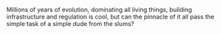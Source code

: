 Millions of years of evolution, dominating all living things, building infrastructure and regulation is cool, but can the pinnacle of it all pass the simple task of a simple dude from the slums?

